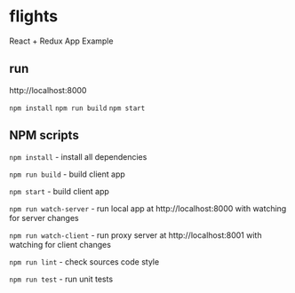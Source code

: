 # flights

React + Redux App Example

## run

http://localhost:8000

`npm install`
`npm run build`
`npm start`

## NPM scripts
`npm install` - install all dependencies

`npm run build` - build client app

`npm start` - build client app

`npm run watch-server` - run local app at http://localhost:8000 with watching for server changes

`npm run watch-client` - run proxy server at http://localhost:8001 with watching for client changes

`npm run lint` - check sources code style

`npm run test` - run unit tests
